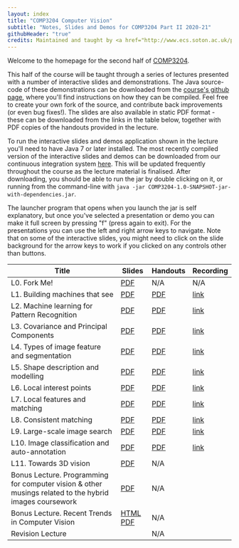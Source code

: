 ```yaml
---
layout: index
title: "COMP3204 Computer Vision"
subtitle: "Notes, Slides and Demos for COMP3204 Part II 2020-21"
githubHeader: "true"
credits: Maintained and taught by <a href="http://www.ecs.soton.ac.uk/people/jsh2">Dr Jonathon Hare</a> (<a href="https://github.com/jonhare">jonhare</a>)
---
```


Welcome to the homepage for the second half of [COMP3204](https://secure.ecs.soton.ac.uk/module/COMP3204).

This half of the course will be taught through a series of lectures presented with a number of interactive slides and demonstrations. The Java source-code of these demonstrations can be downloaded from the [course's github page](http://github.com/jonhare/COMP3204), where you'll find instructions on how they can be compiled. Feel free to create your own fork of the source, and contribute back improvements (or even bug fixes!). The slides are also available in static PDF format - these can be downloaded from the links in the table below, together with PDF copies of the handouts provided in the lecture.

To run the interactive slides and demos application shown in the lecture you'll need to have Java 7 or later installed. The most recently compiled version of the interactive slides and demos can be downloaded from our continuous integration system [here](http://jenkins.ecs.soton.ac.uk/job/COMP3204/lastSuccessfulBuild/artifact/app/target/COMP3204-1.0-SNAPSHOT-jar-with-dependencies.jar). This will be updated frequently throughout the course as the lecture material is finalised. After downloading, you should be able to run the jar by double clicking on it, or running from the command-line with `java -jar COMP3204-1.0-SNAPSHOT-jar-with-dependencies.jar`. 

The launcher program that opens when you launch the jar is self explanatory, but once you've selected a presentation or demo you can make it full screen by pressing "f" (press again to exit). For the presentations you can use the left and right arrow keys to navigate. Note that on some of the interactive slides, you might need to click on the slide background for the arrow keys to work if you clicked on any controls other than buttons.

Title        | Slides                             | Handouts | Recording
------------ | ---------------------------------- | -------- | --------- 
L0. Fork Me! | [PDF](./lectures/pdf/L0-forkme.pdf) | N/A     | N/A
L1. Building machines that see | [PDF](./lectures/pdf/L1-machines-that-see.pdf) | [PDF](./handouts/pdf/L1-machines-that-see.pdf) | [link](https://southampton.cloud.panopto.eu/Panopto/Pages/Viewer.aspx?id=a729c8de-fad7-48e8-9b32-ac6400f45779)
L2. Machine learning for Pattern Recognition | [PDF](./lectures/pdf/L2-machine-learning.pdf) | [PDF](./handouts/pdf/L2-machine-learning.pdf) | [link](https://southampton.cloud.panopto.eu/Panopto/Pages/Viewer.aspx?id=bd958aa4-d526-47bb-b5d9-ac6400fd0970)
L3. Covariance and Principal Components | [PDF](./lectures/pdf/L3-covariance.pdf) | [PDF](./handouts/pdf/L3-covariance.pdf)| [link](https://southampton.cloud.panopto.eu/Panopto/Pages/Viewer.aspx?id=70e0701a-f34c-49e2-afb4-ac6700ee9268) 
L4. Types of image feature and segmentation | [PDF](./lectures/pdf/L4-imagefeatures.pdf) | [PDF](./handouts/pdf/L4-imagefeatures.pdf) | [link](https://southampton.cloud.panopto.eu/Panopto/Pages/Viewer.aspx?id=91e2ff24-cdef-46c7-96a1-ac6b00ef64a3)
L5. Shape description and modelling | [PDF](./lectures/pdf/L5-shapedescription.pdf) | [PDF](./handouts/pdf/L5-shapedescription.pdf) | [link](https://southampton.cloud.panopto.eu/Panopto/Pages/Viewer.aspx?id=8e8fbf01-fbaf-4437-9223-ac6b00f8b0b7)
L6. Local interest points | [PDF](./lectures/pdf/L6-interestpoints.pdf) | [PDF](./handouts/pdf/L6-interestpoints.pdf) | [link](https://southampton.cloud.panopto.eu/Panopto/Pages/Viewer.aspx?id=46e90dbb-4945-4419-9f64-ac6e00f12c5f)
L7. Local features and matching | [PDF](./lectures/pdf/L7-matching.pdf) | [PDF](./handouts/pdf/L7-matching.pdf) | [link](https://southampton.cloud.panopto.eu/Panopto/Pages/Viewer.aspx?id=c1cbed2e-1a98-4512-8c15-ac7200f6dd60)
L8. Consistent matching | [PDF](./lectures/pdf/L8-consistency.pdf) | [PDF](./handouts/pdf/L8-consistency.pdf) | [link](https://southampton.cloud.panopto.eu/Panopto/Pages/Viewer.aspx?id=9d93d9d2-255a-41c0-967e-ac720107e2d5)
L9. Large-scale image search | [PDF](./lectures/pdf/L9-imagesearch.pdf) | [PDF](./handouts/pdf/L9-imagesearch.pdf) | [link](https://southampton.cloud.panopto.eu/Panopto/Pages/Viewer.aspx?id=ff5d11a7-47ed-43e8-9d6c-ac7500ef47d8)
L10. Image classification and auto-annotation | [PDF](./lectures/pdf/L10-classification.pdf) | [PDF](./handouts/pdf/L10-classification.pdf) | [link](https://southampton.cloud.panopto.eu/Panopto/Pages/Viewer.aspx?id=0e4b2de3-98d3-44d1-8034-ac7900fe94e7)
L11. Towards 3D vision | [PDF](./lectures/pdf/L11-towards3d.pdf) | N/A | | [link](https://southampton.cloud.panopto.eu/Panopto/Pages/Viewer.aspx?id=b5fbad46-ce6e-469f-b921-ac79010285e6)
Bonus Lecture. Programming for computer vision & other musings related to the hybrid images coursework | [PDF](./lectures/pdf/ConvCodingTutorial.pdf) | N/A | | [link](https://southampton.cloud.panopto.eu/Panopto/Pages/Viewer.aspx?id=20ae6776-3901-4be7-8132-ac7c00ed93f3)
Bonus Lecture. Recent Trends in Computer Vision | [HTML](./lectures/VisionRetrospective/index.html) [PDF](./lectures/pdf/VisionRetrospective.pdf) | N/A | 
Revision Lecture | <!--- [PDF](./lectures/pdf/Revision.pdf) --> | N/A | |

